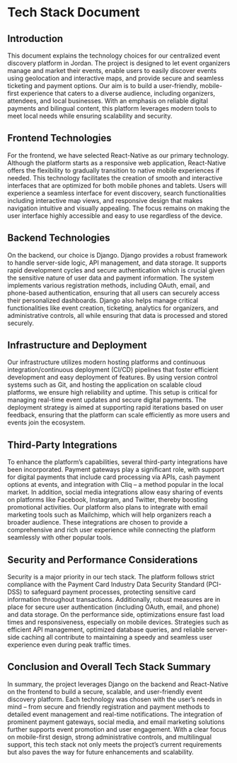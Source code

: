 # Tech Stack Document

## Introduction

This document explains the technology choices for our centralized event discovery platform in Jordan. The project is designed to let event organizers manage and market their events, enable users to easily discover events using geolocation and interactive maps, and provide secure and seamless ticketing and payment options. Our aim is to build a user-friendly, mobile-first experience that caters to a diverse audience, including organizers, attendees, and local businesses. With an emphasis on reliable digital payments and bilingual content, this platform leverages modern tools to meet local needs while ensuring scalability and security.

## Frontend Technologies

For the frontend, we have selected React-Native as our primary technology. Although the platform starts as a responsive web application, React-Native offers the flexibility to gradually transition to native mobile experiences if needed. This technology facilitates the creation of smooth and interactive interfaces that are optimized for both mobile phones and tablets. Users will experience a seamless interface for event discovery, search functionalities including interactive map views, and responsive design that makes navigation intuitive and visually appealing. The focus remains on making the user interface highly accessible and easy to use regardless of the device.

## Backend Technologies

On the backend, our choice is Django. Django provides a robust framework to handle server-side logic, API management, and data storage. It supports rapid development cycles and secure authentication which is crucial given the sensitive nature of user data and payment information. The system implements various registration methods, including OAuth, email, and phone-based authentication, ensuring that all users can securely access their personalized dashboards. Django also helps manage critical functionalities like event creation, ticketing, analytics for organizers, and administrative controls, all while ensuring that data is processed and stored securely.

## Infrastructure and Deployment

Our infrastructure utilizes modern hosting platforms and continuous integration/continuous deployment (CI/CD) pipelines that foster efficient development and easy deployment of features. By using version control systems such as Git, and hosting the application on scalable cloud platforms, we ensure high reliability and uptime. This setup is critical for managing real-time event updates and secure digital payments. The deployment strategy is aimed at supporting rapid iterations based on user feedback, ensuring that the platform can scale efficiently as more users and events join the ecosystem.

## Third-Party Integrations

To enhance the platform’s capabilities, several third-party integrations have been incorporated. Payment gateways play a significant role, with support for digital payments that include card processing via APIs, cash payment options at events, and integration with Cliq – a method popular in the local market. In addition, social media integrations allow easy sharing of events on platforms like Facebook, Instagram, and Twitter, thereby boosting promotional activities. Our platform also plans to integrate with email marketing tools such as Mailchimp, which will help organizers reach a broader audience. These integrations are chosen to provide a comprehensive and rich user experience while connecting the platform seamlessly with other popular tools.

## Security and Performance Considerations

Security is a major priority in our tech stack. The platform follows strict compliance with the Payment Card Industry Data Security Standard (PCI-DSS) to safeguard payment processes, protecting sensitive card information throughout transactions. Additionally, robust measures are in place for secure user authentication (including OAuth, email, and phone) and data storage. On the performance side, optimizations ensure fast load times and responsiveness, especially on mobile devices. Strategies such as efficient API management, optimized database queries, and reliable server-side caching all contribute to maintaining a speedy and seamless user experience even during peak traffic times.

## Conclusion and Overall Tech Stack Summary

In summary, the project leverages Django on the backend and React-Native on the frontend to build a secure, scalable, and user-friendly event discovery platform. Each technology was chosen with the user’s needs in mind – from secure and friendly registration and payment methods to detailed event management and real-time notifications. The integration of prominent payment gateways, social media, and email marketing solutions further supports event promotion and user engagement. With a clear focus on mobile-first design, strong administrative controls, and multilingual support, this tech stack not only meets the project’s current requirements but also paves the way for future enhancements and scalability.
